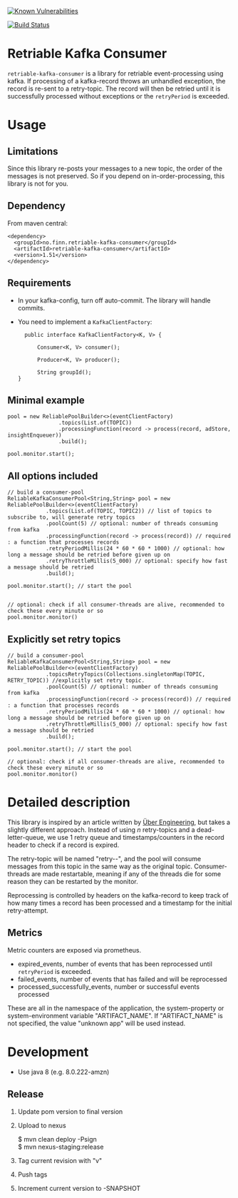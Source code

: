 [![Known Vulnerabilities](https://snyk.io/test/github/finn-no/retriable-kafka-consumer/badge.svg?targetFile=pom.xml)](https://snyk.io/test/github/finn-no/retriable-kafka-consumer?targetFile=pom.xml)

[![Build Status](https://travis-ci.com/finn-no/retriable-kafka-consumer.svg?branch=master)](https://travis-ci.com/finn-no/retriable-kafka-consumer)

# Retriable Kafka Consumer

`retriable-kafka-consumer` is a library for retriable event-processing using kafka. 
If processing of a kafka-record throws an unhandled exception, the record is re-sent to a retry-topic. 
The record will then be retried until it is successfully processed without exceptions or the `retryPeriod` is exceeded.



# Usage

## Limitations

Since this library re-posts your messages to a new topic, the order of the messages is not preserved. So if you depend on in-order-processing, this library is not for you.

## Dependency

From maven central:

	<dependency>
	  <groupId>no.finn.retriable-kafka-consumer</groupId>
	  <artifactId>retriable-kafka-consumer</artifactId>
	  <version>1.51</version>
	</dependency>

## Requirements 

* In your kafka-config, turn off auto-commit. The library will handle commits.

* You need to implement a `KafkaClientFactory`:

        public interface KafkaClientFactory<K, V> {
    
            Consumer<K, V> consumer();
    
            Producer<K, V> producer();
    
            String groupId();
      }

    

## Minimal example

    pool = new ReliablePoolBuilder<>(eventClientFactory)
                    .topics(List.of(TOPIC))
                    .processingFunction(record -> process(record, adStore, insightEnqueuer))
                    .build();
                    
    pool.monitor.start();

## All options included  

    // build a consumer-pool 
    ReliableKafkaConsumerPool<String,String> pool = new ReliablePoolBuilder<>(eventClientFactory)
                .topics(List.of(TOPIC, TOPIC2)) // list of topics to subscribe to, will generate retry topics
                .poolCount(5) // optional: number of threads consuming from kafka 
                .processingFunction(record -> process(record)) // required : a function that processes records
                .retryPeriodMillis(24 * 60 * 60 * 1000) // optional: how long a message should be retried before given up on
                .retryThrottleMillis(5_000) // optional: specify how fast a message should be retried
                .build();
                
    pool.monitor.start(); // start the pool
    
    
    // optional: check if all consumer-threads are alive, recommended to check these every minute or so
    pool.monitor.monitor()

## Explicitly set retry topics  

    // build a consumer-pool 
    ReliableKafkaConsumerPool<String,String> pool = new ReliablePoolBuilder<>(eventClientFactory)
                .topicsRetryTopics(Collections.singletonMap(TOPIC, RETRY_TOPIC)) //explicitly set retry topic.
                .poolCount(5) // optional: number of threads consuming from kafka 
                .processingFunction(record -> process(record)) // required : a function that processes records
                .retryPeriodMillis(24 * 60 * 60 * 1000) // optional: how long a message should be retried before given up on
                .retryThrottleMillis(5_000) // optional: specify how fast a message should be retried
                .build();
                
    pool.monitor.start(); // start the pool
    
    // optional: check if all consumer-threads are alive, recommended to check these every minute or so
    pool.monitor.monitor()

# Detailed description 

This library is inspired by an article written by [Über Engineering](https://eng.uber.com/reliable-reprocessing/), but takes a slightly different approach.
Instead of using _n_ retry-topics and a dead-letter-queue, we use 1 retry queue and timestamps/counters in the record header to check if a record is expired. 

The retry-topic will be named "retry-<groupid>-<original-topic>", and the pool will consume messages from this topic in the same way as the original topic. 
Consumer-threads are made restartable, meaning if any of the threads die for some reason they can be restarted by the monitor. 

Reprocessing is controlled by headers on the kafka-record to keep track of how many times a record has been processed and a timestamp for the initial retry-attempt. 

## Metrics

Metric counters are exposed via prometheus. 

* expired_events, number of events that has been reprocessed until `retryPeriod` is exceeded. 
* failed_events, number of events that has failed and will be reprocessed
* processed_successfully_events, number or successful events processed

These are all in the namespace of the application, the system-property or system-environment variable "ARTIFACT_NAME". If "ARTIFACT_NAME" is not specified, the value "unknown app" will be used instead.


# Development

* Use java 8 (e.g. 8.0.222-amzn)

## Release
1. Update pom version to final version
2. Upload to nexus

     $ mvn clean deploy -Psign  
     $ mvn nexus-staging:release

3. Tag current revision with "v<VERSION-NUMBER>"
4. Push tags
5. Increment current version to -SNAPSHOT
